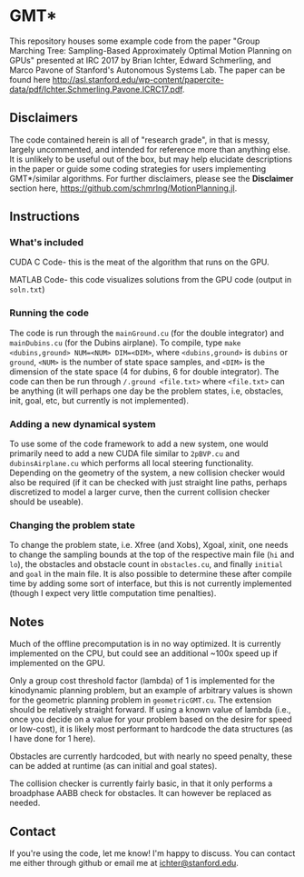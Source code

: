 # GMT\*
This repository houses some example code from the paper "Group Marching Tree: Sampling-Based Approximately Optimal Motion Planning on GPUs" presented at IRC 2017 by Brian Ichter, Edward Schmerling, and Marco Pavone of Stanford's Autonomous Systems Lab. The paper can be found here <http://asl.stanford.edu/wp-content/papercite-data/pdf/Ichter.Schmerling.Pavone.ICRC17.pdf>.

## Disclaimers
The code contained herein is all of "research grade", in that is messy, largely uncommented, and intended for reference more than anything else. It is unlikely to be useful out of the box, but may help elucidate descriptions in the paper or guide some coding strategies for users implementing GMT\*/similar algorithms. For further disclaimers, please see the __Disclaimer__ section here, <https://github.com/schmrlng/MotionPlanning.jl>.

## Instructions
### What's included
CUDA C Code- this is the meat of the algorithm that runs on the GPU.

MATLAB Code- this code visualizes solutions from the GPU code (output in `soln.txt`)

### Running the code
The code is run through the `mainGround.cu` (for the double integrator) and `mainDubins.cu` (for the Dubins airplane). To compile, type `make <dubins,ground> NUM=<NUM> DIM=<DIM>`, where `<dubins,ground>` is `dubins` or `ground`, `<NUM>` is the number of state space samples, and `<DIM>` is the dimension of the state space (4 for dubins, 6 for double integrator). The code can then be run through `/.ground <file.txt>` where `<file.txt>` can be anything (it will perhaps one day be the problem states, i.e, obstacles, init, goal, etc, but currently is not implemented).

### Adding a new dynamical system
To use some of the code framework to add a new system, one would primarily need to add a new CUDA file similar to `2pBVP.cu` and `dubinsAirplane.cu` which performs all local steering functionality. Depending on the geometry of the system, a new collision checker would also be required (if it can be checked with just straight line paths, perhaps discretized to model a larger curve, then the current collision checker should be useable).

### Changing the problem state
To change the problem state, i.e. Xfree (and Xobs), Xgoal, xinit, one needs to change the sampling bounds at the top of the respective main file (`hi` and `lo`), the obstacles and obstacle count in `obstacles.cu`, and finally `initial` and `goal` in the main file. It is also possible to determine these after compile time by adding some sort of interface, but this is not currently implemented (though I expect very little computation time penalties).

## Notes
Much of the offline precomputation is in no way optimized. It is currently implemented on the CPU, but could see an additional ~100x speed up if implemented on the GPU. 

Only a group cost threshold factor (lambda) of 1 is implemented for the kinodynamic planning problem, but an example of arbitrary values is shown for the geometric planning problem in `geometricGMT.cu`. The extension should be relatively straight forward. If using a known value of lambda (i.e., once you decide on a value for your problem based on the desire for speed or low-cost), it is likely most performant to hardcode the data structures (as I have done for 1 here). 

Obstacles are currently hardcoded, but with nearly no speed penalty, these can be added at runtime (as can initial and goal states). 

The collision checker is currently fairly basic, in that it only performs a broadphase AABB check for obstacles. It can however be replaced as needed.

## Contact
If you're using the code, let me know! I'm happy to discuss. You can contact me either through github or email me at <ichter@stanford.edu>.
